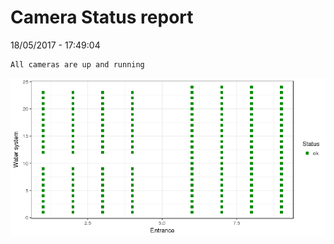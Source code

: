 Camera Status report
================
18/05/2017 - 17:49:04

    All cameras are up and running

![](camreport_files/figure-markdown_github/unnamed-chunk-2-1.png)
